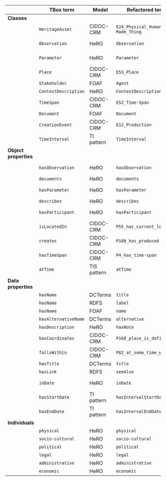 |                       | **TBox term**            | **Model**   | **Refactored term**             | **Full URI**                                                                       | **Note**                                                                                     |
|-----------------------|--------------------------|-------------|---------------------------------|------------------------------------------------------------------------------------|----------------------------------------------------------------------------------------------|
| **Classes**           |                          |             |                                 |                                                                                    |                                                                                              |
|                       | `HeritageAsset`          | CIDOC-CRM   | `E24_Physical_Human-Made_Thing` | http://www.cidoc-crm.org/cidoc-crm/E24_Physical_Human-Made_Thing                   |                                                                                              |
|                       | `Observation`                | HeRO        | `Observation`                   | http://purl.org/sirius/ontology/hero/Observation                                   | Subclass of http://www.ontologydesignpatterns.org/cp/owl/observation.owl#Observation         |
|                       | `Parameter`            | HeRO        | `Parameter`           | http://purl.org/sirius/ontology/hero/Parameter                           | Subclass of http://www.ontologydesignpatterns.org/cp/owl/observation.owl#Parameter           |
|                       | `Place`                  | CIDOC-CRM   | `E53_Place`                     | http://www.cidoc-crm.org/cidoc-crm/E53_Place                                       |                                                                                              |
|                       | `Stakeholder`            | FOAF        | `Agent`                         | http://xmlns.com/foaf/0.1/Agent                                                    |                                                                                              |
|                       | `ContextDescription` | HeRO        | `ContextDescription`             | http://purl.org/sirius/ontology/hero/ContextDescription                             |                                                                                              |
|                       | `TimeSpan`               | CIDOC-CRM   | `E52_Time-Span`                 | http://www.cidoc-crm.org/cidoc-crm/E52_Time-Span                                   |                                                                                              |
|                       | `Document`               | FOAF        | `Document`                      | http://xmlns.com/foaf/0.1/Document                                                 |                                                                                              |
|                       | `CreationEvent`          | CIDOC-CRM   | `E12_Production`                | http://www.cidoc-crm.org/cidoc-crm/E12_Production                                  |                                                                                              |
|                       | `TimeInterval`                        | TI pattern  | `TimeInterval`                  | http://www.ontologydesignpatterns.org/cp/owl/timeinterval.owl#TimeInterval         |                                                                   |
| **Object properties** |                          |             |                                 |                                                                                    |                                                                                              |
|                       | `hasObservation`             | HeRO        | `hasObservation`                | http://purl.org/sirius/ontology/hero/hasObservation                                | Subproperty of http://www.ontologydesignpatterns.org/cp/owl/observation.owl#hasObservation   |
|                       | `documents`              | HeRO        | `documents`                     | http://purl.org/sirius/ontology/hero/documents                                     |                                                                                              |
|                       | `hasParameter`                | HeRO        | `hasParameter`        | http://purl.org/sirius/ontology/hero/hasParameter                        | Subproperty of http://www.ontologydesignpatterns.org/cp/owl/observation.owl#hasParameter     |
|                       | `describes`          | HeRO        | `describes`            | http://purl.org/sirius/ontology/hero/describes                            |                                                                                              |
|                       | `hasParticipant`               | HeRO        | `hasParticipant`                | http://purl.org/sirius/ontology/hero/hasParticipant                                | Subproperty of http://www.ontologydesignpatterns.org/cp/owl/participation.owl#hasParticipant |
|                       | `isLocatedIn`            | CIDOC-CRM   | `P55_has_current_location`      | http://www.cidoc-crm.org/cidoc-crm/P55_has_current_location                        |                                                                                              |
|                       | `creates`                | CIDOC-CRM   | `P108_has_produced`             | http://www.cidoc-crm.org/cidoc-crm/P108_has_produced                               |                                                                                              |
|                       | `hasTimeSpan`            | CIDOC-CRM   | `P4_has_time-span`              | http://www.cidoc-crm.org/cidoc-crm/P4_has_time-span                                |                                                                                              |
|                       | `atTime`                        | TIS pattern | `atTime`                        | http://ontologydesignpatterns.org/cp/owl/timeindexedsituation.owl#atTime           |                                                                  |
| **Data properties**   |                          |             |                                 |                                                                                    |                                                                                              |
|                       | `hasName`           | DCTerms     | `title`                         | http://purl.org/dc/terms/title                                                     |                                                                                              |
|                       | `hasName`           | RDFS        | `label`                         | http://www.w3.org/2000/01/rdf-schema#label                                         |                                                                                              |
|                       | `hasName`      | FOAF        | `name`                          | http://xmlns.com/foaf/0.1/name                                                     |                                                                                              |
|                       | `hasAlternativeName`     | DCTerms     | `alternative`                   | http://purl.org/dc/terms/alternative                                               |                                                                                              |
|                       | `hasDescription`    | HeRO        | `hasNote`                       | http://purl.org/sirius/ontology/hero/hasNote                                       |                                                                                              |
|                       | `hasCoordinates`         | CIDOC-CRM   | `P168_place_is_defined_by`      | http://www.cidoc-crm.org/cidoc-crm/P168_place_is_defined_by                        |                                                                                              |
|                       | `fallsWithin`            | CIDOC-CRM   | `P82_at_some_time_within`       | http://www.cidoc-crm.org/cidoc-crm/P82_at_some_time_within                         |                                                                                              |
|                       | `hasTitle`               | DCTerms     | `title`                         | http://purl.org/dc/terms/title                                                     |                                                                                              |
|                       | `hasLink`                | RDFS        | `seeAlso`                       | http://www.w3.org/2000/01/rdf-schema#seeAlso                                       |                                                                                              |
|                       | `inDate`                        | HeRO        | `inDate`                        | http://purl.org/sirius/ontology/hero/inDate                                        | Subproperty of http://www.ontologydesignpatterns.org/cp/owl/observation.owl#inDate           |
|                       | `hasStartDate`                        | TI pattern  | `hasIntervalStartDate`          | http://www.ontologydesignpatterns.org/cp/owl/timeinterval.owl#hasIntervalStartDate |                                                                   |
|                       | `hasEndDate`                        | TI pattern  | `hasIntervalEndDate`            | http://www.ontologydesignpatterns.org/cp/owl/timeinterval.owl#hasIntervalEndDate   |                                                                    |
| **Individuals**       |                          |             |                                 |                                                                                    |                                                                                              |
|                       | `physical`               | HeRO        | `physical`                      | http://purl.org/sirius/ontology/hero/physical                                      |                                                                                              |
|                       | `socio-cultural`         | HeRO        | `socio-cultural`                | http://purl.org/sirius/ontology/hero/socio-cultural                                |                                                                                              |
|                       | `political`              | HeRO        | `political`                     | http://purl.org/sirius/ontology/hero/political                                     |                                                                                              |
|                       | `legal`                  | HeRO        | `legal`                         | http://purl.org/sirius/ontology/hero/legal                                         |                                                                                              |
|                       | `administrative`         | HeRO        | `administrative`                | http://purl.org/sirius/ontology/hero/administrative                                |                                                                                              |
|                       | `economic`               | HeRO        | `economic`                      | http://purl.org/sirius/ontology/hero/economic                                      |                                                                                              |